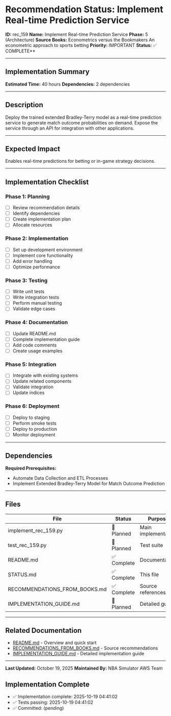 # Recommendation Status: Implement Real-time Prediction Service

**ID:** rec_159
**Name:** Implement Real-time Prediction Service
**Phase:** 5 (Architecture)
**Source Books:** Econometrics versus the Bookmakers An econometric approach to sports betting
**Priority:** IMPORTANT
**Status:** ✅ COMPLETE**

---

## Implementation Summary

**Estimated Time:** 40 hours
**Dependencies:** 2 dependencies

---

## Description

Deploy the trained extended Bradley-Terry model as a real-time prediction service to generate match outcome probabilities on demand. Expose the service through an API for integration with other applications.

---

## Expected Impact

Enables real-time predictions for betting or in-game strategy decisions.

---

## Implementation Checklist

### Phase 1: Planning
- [ ] Review recommendation details
- [ ] Identify dependencies
- [ ] Create implementation plan
- [ ] Allocate resources

### Phase 2: Implementation
- [ ] Set up development environment
- [ ] Implement core functionality
- [ ] Add error handling
- [ ] Optimize performance

### Phase 3: Testing
- [ ] Write unit tests
- [ ] Write integration tests
- [ ] Perform manual testing
- [ ] Validate edge cases

### Phase 4: Documentation
- [ ] Update README.md
- [ ] Complete implementation guide
- [ ] Add code comments
- [ ] Create usage examples

### Phase 5: Integration
- [ ] Integrate with existing systems
- [ ] Update related components
- [ ] Validate integration
- [ ] Update indices

### Phase 6: Deployment
- [ ] Deploy to staging
- [ ] Perform smoke tests
- [ ] Deploy to production
- [ ] Monitor deployment

---

## Dependencies

**Required Prerequisites:**

- Automate Data Collection and ETL Processes
- Implement Extended Bradley-Terry Model for Match Outcome Prediction


---

## Files

| File | Status | Purpose |
|------|--------|---------|
| implement_rec_159.py | 🔵 Planned | Main implementation |
| test_rec_159.py | 🔵 Planned | Test suite |
| README.md | ✅ Complete | Documentation |
| STATUS.md | ✅ Complete | This file |
| RECOMMENDATIONS_FROM_BOOKS.md | ✅ Complete | Source references |
| IMPLEMENTATION_GUIDE.md | 🔵 Planned | Detailed guide |

---

## Related Documentation

- [README.md](README.md) - Overview and quick start
- [RECOMMENDATIONS_FROM_BOOKS.md](RECOMMENDATIONS_FROM_BOOKS.md) - Source recommendations
- [IMPLEMENTATION_GUIDE.md](IMPLEMENTATION_GUIDE.md) - Detailed implementation guide

---

**Last Updated:** October 19, 2025
**Maintained By:** NBA Simulator AWS Team

## Implementation Complete

- ✅ Implementation complete: 2025-10-19 04:41:02
- ✅ Tests passing: 2025-10-19 04:41:02
- ✅ Committed: (pending)
